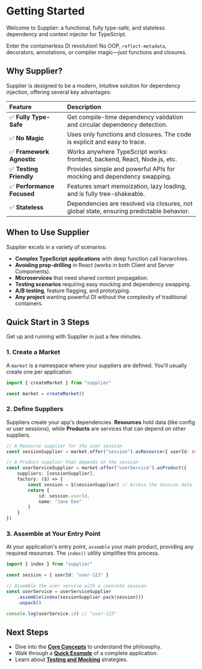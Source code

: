 # Getting Started

Welcome to Supplier: a functional, fully type-safe, and stateless dependency and context injector for TypeScript.

Enter the containerless DI revolution! No OOP, `reflect-metadata`, decorators, annotations, or compiler magic—just functions and closures.

## Why Supplier?

Supplier is designed to be a modern, intuitive solution for dependency injection, offering several key advantages:

| Feature                    | Description                                                                              |
| :------------------------- | :--------------------------------------------------------------------------------------- |
| ✅ **Fully Type-Safe**     | Get compile-time dependency validation and circular dependency detection.                |
| ✅ **No Magic**            | Uses only functions and closures. The code is explicit and easy to trace.                |
| ✅ **Framework Agnostic**  | Works anywhere TypeScript works: frontend, backend, React, Node.js, etc.                 |
| ✅ **Testing Friendly**    | Provides simple and powerful APIs for mocking and dependency swapping.                   |
| ✅ **Performance Focused** | Features smart memoization, lazy loading, and is fully tree-shakeable.                   |
| ✅ **Stateless**           | Dependencies are resolved via closures, not global state, ensuring predictable behavior. |

## When to Use Supplier

Supplier excels in a variety of scenarios:

-   **Complex TypeScript applications** with deep function call hierarchies.
-   **Avoiding prop-drilling** in React (works in both Client and Server Components).
-   **Microservices** that need shared context propagation.
-   **Testing scenarios** requiring easy mocking and dependency swapping.
-   **A/B testing**, feature flagging, and prototyping.
-   **Any project** wanting powerful DI without the complexity of traditional containers.

## Quick Start in 3 Steps

Get up and running with Supplier in just a few minutes.

### 1. Create a Market

A `market` is a namespace where your suppliers are defined. You'll usually create one per application.

```typescript
import { createMarket } from "supplier"

const market = createMarket()
```

### 2. Define Suppliers

Suppliers create your app's dependencies. **Resources** hold data (like config or user sessions), while **Products** are services that can depend on other suppliers.

```typescript
// A Resource supplier for the user session
const sessionSupplier = market.offer("session").asResource<{ userId: string }>()

// A Product supplier that depends on the session
const userServiceSupplier = market.offer("userService").asProduct({
    suppliers: [sessionSupplier],
    factory: ($) => {
        const session = $(sessionSupplier) // Access the session data
        return {
            id: session.userId,
            name: "Jane Doe"
        }
    }
})
```

### 3. Assemble at Your Entry Point

At your application's entry point, `assemble` your main product, providing any required resources. The `index()` utility simplifies this process.

```typescript
import { index } from "supplier"

const session = { userId: "user-123" }

// Assemble the user service with a concrete session
const userService = userServiceSupplier
    .assemble(index(sessionSupplier.pack(session)))
    .unpack()

console.log(userService.id) // "user-123"
```

## Next Steps

-   Dive into the **[Core Concepts](core-concepts)** to understand the philosophy.
-   Walk through a **[Quick Example](quick-example)** of a complete application.
-   Learn about **[Testing and Mocking](testing)** strategies.

